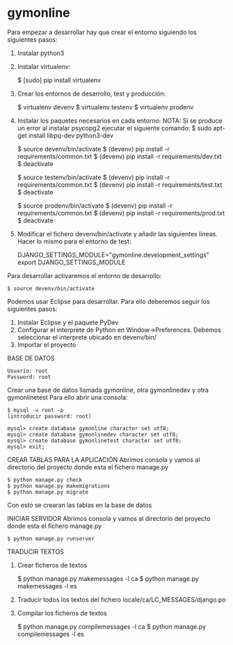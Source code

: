 # gymonline

Para empezar a desarrollar hay que crear el entorno siguiendo los siguientes pasos:

1. Instalar python3

2. Instalar virtualenv: 

	$ [sudo] pip install virtualenv
	
3. Crear los entornos de desarrollo, test y producción:

	$ virtualenv devenv
	$ virtualenv testenv
	$ virtualenv prodenv
	
4. Instalar los paquetes necesarios en cada entorno:
	NOTA: Si se produce un error al instalar psycopg2 ejecutar el siguiente comando:
	$ sudo apt-get install libpq-dev python3-dev

	$ source devenv/bin/activate
	$ (devenv) pip install -r requirements/common.txt
	$ (devenv) pip install -r requirements/dev.txt
	$ deactivate
	
	$ source testenv/bin/activate
	$ (devenv) pip install -r requirements/common.txt
	$ (devenv) pip install -r requirements/test.txt
	$ deactivate

	$ source prodenv/bin/activate
	$ (devenv) pip install -r requirements/common.txt
	$ (devenv) pip install -r requirements/prod.txt
	$ deactivate
	
5. Modificar el fichero devenv/bin/activate y añadir las siguientes líneas. Hacer lo mismo para el entorno de test:

	DJANGO_SETTINGS_MODULE="gymonline.development_settings"
	export DJANGO_SETTINGS_MODULE


Para desarrollar activaremos el entorno de desarrollo: 

	$ source devenv/bin/activate

Podemos usar Eclipse para desarrollar. Para ello deberemos seguir los siguientes pasos:

1. Instalar Eclipse y el paquete PyDev
2. Configurar el interprete de Python en Window->Preferences. Debemos seleccionar el interprete ubicado en devenv/bin/
3. Importar el proyecto


BASE DE DATOS

	Usuario: root
	Password: root

Crear una base de datos llamada gymonline, otra gymonlinedev y otra gymonlinetest
Para ello abrir una consola:

	$ mysql -u root -p
	[introducir password: root]

	mysql> create database gymonline character set utf8;
	mysql> create database gymonlinedev character set utf8;
	mysql> create database gymonlinetest character set utf8;
	mysql> exit;


CREAR TABLAS PARA LA APLICACIÓN
Abrimos consola y vamos al directorio del proyecto donde esta el fichero manage.py

	$ python manage.py check
	$ python manage.py makemigrations
	$ python manage.py migrate

Con esto se crearan las tablas en la base de datos


INICIAR SERVIDOR
Abrimos consola y vamos al directorio del proyecto donde esta el fichero manage.py

	$ python manage.py runserver


TRADUCIR TEXTOS
1. Crear ficheros de textos

	$ python manage.py makemessages -l ca
	$ python manage.py makemessages -l es

2. Traducir todos los textos del fichero locale/ca/LC_MESSAGES/django.po

3. Compilar los ficheros de textos

	$ python manage.py compilemessages -l ca
	$ python manage.py compilemessages -l es
	
	
	
